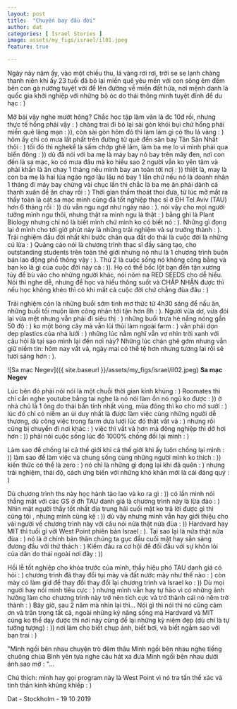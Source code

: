 ```yaml
---
layout: post
title:  "Chuyến bay đầu đời"
author: dat
categories: [ Israel Stories ]
image: assets/my_figs/israel/il01.jpeg
feature: true

---
```



Ngày này năm ấy, vào một chiều thu, lá vàng rơi rơi, trời se se lạnh chàng thanh niên khi ấy 23 tuổi đã bỏ lại miền quê yêu mến với con sông êm đềm bên con gà nướng tuyệt vời để lên đường về miền đất hứa, nơi mệnh danh là quốc gia khởi nghiệp với những bộ óc do thái thông minh tuyệt đỉnh để du hạc : )

Mở bài vậy nghe mướt hông? Chắc học tập làm văn là đc 10đ rồi, nhưng thực tế hổng phải vậy : ) chàng trai đi bỏ lại sài gòn khói bụi chứ hổng phải miền quê lãng mạn : )), còn sài gòn hôm đó thì làm làm gì có thu lá vàng : ) hôm ấy chỉ có mưa lất phất trên đường từ quê đến sân bay Tân Sân Nhất thôi : ) tối đó thì nghekể là sấm chớp ghê lắm, làm ba mẹ lo vì mình phải qua biển đông : )) dù đã nói với ba mẹ là máy bay nó bay trên mây đen, nơi con đến là sa mạc, ko có mưa đâu mà ko hiểu sao 2 người vẫn ko yên tâm và phải khấn là ăn chay 1 tháng nếu mình bay an toàn tới nơi : )) thiệt là, may là con ba mẹ là hai lúa ngáo ngơ lâu lâu nó bay 1 lần chứ nếu nó là doanh nhân 1 tháng đi máy bay chừng vài chục  lần thì chắc là ba mẹ ăn phải dành cả thanh xuân để ăn chay rồi : )
Thời gian thấm thoát thoi đưa, từ lúc mở mắt ra thấy toàn là cát sa mạc mình cũng đã tốt nghiệp thạc sĩ ở ĐH Tel Aviv (TAU) hơn 6 tháng rồi : )) dù vẫn ngu ngơ như ngày nào : ). nói vậy cho mọi người tưởng mình ngu thôi, nhưng thật ra mình ngu là thật : )  bằng ghi là Plant Biology nhưng chỉ nó là biết mình chứ mình ko có biết nó : ). Những gì đọng lại ở mình cho tới giờ phút này là những trải nghiệm và sự trưởng thành : ). Trải nghiệm đầu đời nhất khi bước chân qua đất do thái là cuộc đời là những cú lừa : ) Quảng cáo nói là chương trình thạc sĩ đầy sáng tạo, cho outstanding students trên toàn thế giới nhưng nó như là 1 chương trình buôn bán lao động phổ thông vậy : ). Thứ 2 là cuộc sống nó không công bằng và bạn ko là gì của cuộc đời này cả : )). Họ có thể bốc lột bạn đến tận xương tủy để bù vào cho những người khác, nói nôm na RED SEEDS cho dễ hiểu. Nói thì nghe dễ, nhưng để học và hiểu thông suốt và CHẤP NHẬN được thì nếu học không khéo thì có khi mất cả cuộc đời chứ chẳng đùa đâu : )

Trải nghiệm còn là những buổi sớm tinh mơ thức từ 4h30 sáng để nấu ăn, những buổi tối muộn làm công nhân tới tận hơn 8h : ). Người vừa dơ, vừa đói lại vừa mệt nhưng vẫn phải đi siêu thị : ) những buổi trưa hè nắng nóng gần 50 độ : ) ko một bóng cây mà vẫn lủi thủi làm ngoài farm : ) vẫn phải dọn dẹp plastics của nhà lưới : ) những lúc nằm nghĩ vẫn vơ nhìn trời xanh với câu hỏi là tại sao mình lại đến nơi này? Những lúc chán ghê gớm nhưng vẫn giữ niềm tin: hôm nay vất vả, ngày mai có thể tệ hơn nhưng tương lai rồi sẽ tươi sáng hơn : ).

![Sa mạc Negev]({{ site.baseurl }}/assets/my_figs/israel/il02.jpeg)
__Sa mạc Negev__

Lúc bên đó phải nói nói là một chuỗi thời gian kinh khủng : ) Roomates thì chỉ cần nghe youtube bằng tai nghe là nó nói làm ồn nó ngủ ko được : )) ở nhà chủ là 1 ông do thái bẩn tính nhất vùng, mùa đông thì ko cho mở sưởi  : ) lúc đó chỉ có niềm an ủi duy nhất là được làm việc cùng những người dễ thương, dù công việc trong farm dưa lưới lúc đó thật vất vả : ) nhưng rồi cũng bị chuyển đi nơi khác : ) việc thì vất vả hơn mà đông nghiệp thì dở hơi hơn : )) phải nói cuộc sống lúc đó 1000% chống đối lại mình : ) 

Làm sao để chống lại cả thế giới khi cả thế giới khi ấy luôn chống lại mình : )) làm sao để làm việc và chung sống cùng những người mình ko thích  : )) kiến thức có thể là zero : ) nó chỉ là những gì đọng lại khi đã quên : ) nhưng trải nghiệm, thái độ, cách ứng biến với những khó khăn mới là cái đáng quý : )

Dù chương trình ths này học hành tào lao và ko ra gì : )) có lần mình nói thẳng mặt với các GS ở đh TAU danh giá là chương trình này là lừa đảo : ) Nhìn mặt người  thầy tốt nhất địa trung hải cuối mặt ko trả lời được gì thì cũng tội , nhưng mình cũng kệ : )) dù vậy nhưng mình vẫn hay giới thiệu cho vài người về chương trình này với câu nói nửa thật nửa đùa : )) Hardvard hay MIT thì tuổi gì với West Point phiên bản Israel : ). Tại sao lại là nửa thật nửa đùa : ) nó là ở chính bản thân chúng ta gục đầu cuối mặt hay sẵn sàng đương đầu với thử thách : ) Kiếm đâu ra cơ hội để đối đầu với sự khôn lỏi của dân do thái ngoài nơi đây : ))


Hồi lễ tốt nghiệp cho khóa trước của mình, thầy hiệu phó TAU danh giá có hỏi : ) chương trình đã thay đổi tụi mày và đất nước mày như thế nào : ) còn mày có làm gid để thay đổi thay đổi lại chương trình và Israel ko : )) Dù mọi người hay nói mình tiêu cực : ) nhưng mình vẫn hay tự hào vì có những ảnh hưởng làm cho chương trình này trở nên tích cực và trở thành cái nó nêm trở thành : )
Bây giờ, sau 2 năm mà nhìn lại thì... Nói gì thì nói thì nó cũng cảm ơn và trân trọng  tất cả, ngoài những kỹ năng sống mà Hardvard và MIT cũng ko thể dạy được thì nơi này cũng để lại những kỷ niệm đẹp (dù chỉ là tự tưởng tượng) : )) nơi làm cho biết chụp ảnh, biết bơi, và biết ngắm sao với bạn trai : )


"Mình ngồi bên nhau chuyện trò đêm thâu
Mình ngồi bên nhau nghe tiếng chuông chùa
Bình yên tựa nghe câu hát xa đưa
Mình ngồi bên nhau dưới ánh sao mờ : "...


Chú thích: mình hay gọi program này là West Point vì nó tra tấn thể xác và tinh thần kinh khủng khiếp : )

Dat - Stockholm - 19 10 2019